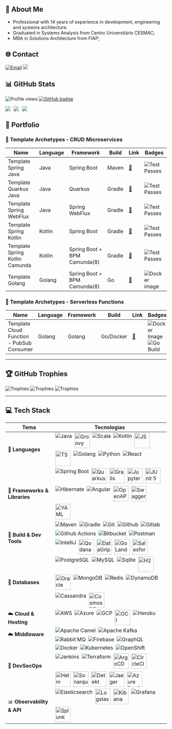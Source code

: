 ##  💫 About Me

- Professional with 14 years of experience in development, engineering and systems architecture.
- Graduated in Systems Analysis from Centro Universitário CESMAC;
- MBA in Solutions Architecture from FIAP;

## 🌐 Contact
[![Email](https://img.shields.io/badge/Gmail-renatoctorres-red?style=for-the-badge&logo=gmail)](mailto:renatoctorres@gmail.com)
<a href="https://www.linkedin.com/in/renatoctorres/"><img src="https://img.shields.io/badge/linkedin-renatoctorres-%230077B5.svg?&style=for-the-badge&logo=linkedin&logoColor=white" /></a>

## 📊 GitHub Stats

![Profile views](https://komarev.com/ghpvc/?username=renatoctorres&style=for-the-badge)
<a href="https://github.com/renatoctorres?tab=followers">
<img src="https://img.shields.io/github/followers/renatoctorres?tab=followers?label=blue&logo=github&style=for-the-badge" alt="GitHub badge" />
</a>
<div style="display: flex; justify-content: left; gap: 10px; flex-wrap: wrap;">
  <img src="https://github-readme-stats.vercel.app/api/top-langs/?username=renatoctorres&theme=vision-friendly-dark&hide_border=false&include_all_commits=false&count_private=false&layout=donut&hide=html"/>
  <img src="https://github-readme-stats.vercel.app/api?username=renatoctorres&show_icons=true&theme=ambient_gradient&show=reviews,discussions_started,discussions_answered,prs_merged,prs_merged_percentage"/>
  <img src="https://github-readme-streak-stats.herokuapp.com/?user=renatoctorres&theme=vision-friendly-dark&hide_border=false"/>
</div>

##  📜 Portfolio

###  🧰 Template Archetypes - CRUD Microservices

| Name                           | Language | Framework                    | Build  | Link                                                                    | Badges                                                                                                                     |
|--------------------------------|----------|------------------------------|--------|-------------------------------------------------------------------------|----------------------------------------------------------------------------------------------------------------------------|
| Template Spring Java           | Java     | Spring Boot                  | Maven  | [🔗](https://github.com/renatoctorres/template-spring-java)             | <img src="https://github.com/renatoctorres/template-spring-java/workflows/Test/badge.svg" alt="Test Passes" />             | 
| Template Quarkus Java          | Java     | Quarkus                      | Gradle | [🔗](https://github.com/renatoctorres/template-quarkus)                 | <img src="https://github.com/renatoctorres/template-quarkus/workflows/Test/badge.svg" alt="Test Passes" />                 | 
| Template Spring WebFlux        | Java     | Spring WebFlux               | Gradle | [🔗](https://github.com/renatoctorres/template-spring-webflux)          | <img src="https://github.com/renatoctorres/template-spring-webflux/workflows/Test/badge.svg" alt="Test Passes" />          | 
| Template Spring Kotlin         | Kotlin   | Spring Boot                  | Gradle | [🔗](https://github.com/renatoctorres/template-spring-kotlin)           | <img src="https://github.com/renatoctorres/template-spring-kotlin/workflows/Test/badge.svg" alt="Test Passes" />           | 
| Template Spring Kotlin Camunda | Kotlin   | Spring Boot + BPM Camunda(8) | Gradle | [🔗](https://github.com/renatoctorres/template-spring-kotlin-camunda-8) | <img src="https://github.com/renatoctorres/template-spring-kotlin-camunda-8/workflows/Test/badge.svg" alt="Test Passes" /> |                                                                                                                 
| Template Golang                | Golang   | Spring Boot + BPM Camunda(8) | Go     | [🔗](https://github.com/renatoctorres/template-golang)                  | <img src="https://github.com/renatoctorres/template-golang/workflows/docker-image/badge.svg" alt="Docker image" />         |                                                                                                                 

###  🧰 Template Archetypes - Serverless Functions

| Name                                       | Language | Framework | Build     | Link                                                                             | Badges                                                                                                                                                                                                                                            |
|--------------------------------------------|----------|-----------|-----------|----------------------------------------------------------------------------------|---------------------------------------------------------------------------------------------------------------------------------------------------------------------------------------------------------------------------------------------------|
| Template Cloud Function - PubSub Consumer  | Golang   | Golang    | Go/Docker | [🔗](https://github.com/renatoctorres/template-go-cloudfunction-pubsub-consumer) | <img src="https://github.com/renatoctorres/template-golang/workflows/docker-image/badge.svg" alt="Docker Image" /> <img src="https://github.com/renatoctorres/template-go-cloudfunction-pubsub-consumer/workflows/Go/badge.svg" alt="Go Build" /> |                                                                                                                 



---

## 🏆 GitHub Trophies

![Trophies](https://github-trophies.vercel.app/?username=renatoctorres&theme=onestar&no-bg=false&column=2&margin-h=0&no-frame=true&rank=SECRET,SSS,SS,S)
![Trophies](https://github-profile-trophy.vercel.app/?username=renatoctorres&theme=onestar&no-bg=false&column=1&margin-h=0&no-frame=true&rank=AAA)
![Trophies](https://github-trophies.vercel.app/?username=renatoctorres&theme=onestar&no-bg=false&column=4&margin-h=0&no-frame=true&rank=AAA,AA,A,B,C)
___

## 💻 Tech Stack

| Tema                          | Tecnologias                                                                                                                                                                                                                                                                                                                                                                                                                                                                                                                                                                                                                                                                                                                                                                                                                                                                                                                                                                                                                                                                                                                                                         |
|-------------------------------|---------------------------------------------------------------------------------------------------------------------------------------------------------------------------------------------------------------------------------------------------------------------------------------------------------------------------------------------------------------------------------------------------------------------------------------------------------------------------------------------------------------------------------------------------------------------------------------------------------------------------------------------------------------------------------------------------------------------------------------------------------------------------------------------------------------------------------------------------------------------------------------------------------------------------------------------------------------------------------------------------------------------------------------------------------------------------------------------------------------------------------------------------------------------|
| 🧠 **Languages**              | <div style="display: flex; gap: 8px; flex-wrap: wrap;"> <img src="https://skillicons.dev/icons?i=java" alt="Java"/> <img src="https://icon.icepanel.io/Technology/svg/Apache-Groovy.svg" width="48" height="48" alt="Groovy"/> <img src="https://skillicons.dev/icons?i=scala" alt="Scala"/> <img src="https://skillicons.dev/icons?i=kotlin" alt="Kotlin"/> <img src="https://icon.icepanel.io/Technology/svg/JavaScript.svg" width="48" height="48" alt="JS"/> <img src="https://icon.icepanel.io/Technology/svg/TypeScript.svg" width="48" height="48" alt="TS"/> <img src="https://skillicons.dev/icons?i=golang" alt="Golang"/> <img src="https://skillicons.dev/icons?i=py" alt="Python"/> <img src="https://skillicons.dev/icons?i=react" alt="React"/> </div>                                                                                                                                                                                                                                                                                                                                                                                               |
| 🧩 **Frameworks & Libraries** | <div style="display: flex; gap: 8px; flex-wrap: wrap;"> <img src="https://skillicons.dev/icons?i=spring" alt="Spring Boot"/> <img src="https://icon.icepanel.io/Technology/svg/Quarkus.svg" width="48" height="48" alt="Quarkus"/> <img src="https://icon.icepanel.io/Technology/svg/Grails.svg" width="48" height="48" alt="Grails"/> <img src="https://icon.icepanel.io/Technology/svg/Jupyter.svg" width="48" height="48" alt="Jupyter"/> <img src="https://junit.org/junit5/assets/img/junit5-logo.png" height="48" alt="JUnit 5"/> <img src="https://skillicons.dev/icons?i=hibernate" alt="Hibernate"/> <img src="https://skillicons.dev/icons?i=angular" alt="Angular"/> <img src="https://icon.icepanel.io/Technology/svg/OpenAPI.svg" width="48" height="48" alt="OpenAPI"/> <img src="https://icon.icepanel.io/Technology/svg/Swagger.svg" width="48" height="48" alt="Swagger"/> <img src="https://icon.icepanel.io/Technology/svg/YAML.svg" width="48" height="48" alt="YAML"/> </div>                                                                                                                                                                  |
| 🧰 **Build & Dev Tools**      | <div style="display: flex; gap: 8px; flex-wrap: wrap;"> <img src="https://skillicons.dev/icons?i=maven" alt="Maven"/> <img src="https://skillicons.dev/icons?i=gradle" alt="Gradle"/> <img src="https://skillicons.dev/icons?i=git" alt="Git"/> <img src="https://skillicons.dev/icons?i=github" alt="Github"/> <img src="https://skillicons.dev/icons?i=gitlab" alt="Gitlab"/> <img src="https://skillicons.dev/icons?i=githubactions" alt="Github Actions"/> <img src="https://skillicons.dev/icons?i=bitbucket" alt="Bitbucket"/> <img src="https://skillicons.dev/icons?i=postman" alt="Postman"/> <img src="https://skillicons.dev/icons?i=idea" alt="IntelliJ"/> <img src="https://icon.icepanel.io/Technology/svg/Qodana.svg" width="48" height="48" alt="Qodana"/> <img src="https://icon.icepanel.io/Technology/svg/DataGrip.svg" width="48" height="48" alt="DataGrip"/> <img src="https://icon.icepanel.io/Technology/svg/GoLand.svg" width="48" height="48" alt="GoLand"/> <img src="https://icon.icepanel.io/Technology/svg/Salesforce.svg" width="48" height="48" alt="Salesforce"/> </div>                                                           |
| 🧮 **Databases**              | <div style="display: flex; gap: 8px; flex-wrap: wrap;"> <img src="https://skillicons.dev/icons?i=postgres" alt="PostgreSQL"/> <img src="https://skillicons.dev/icons?i=mysql" alt="MySQL"/> <img src="https://skillicons.dev/icons?i=sqlite" alt="Sqlite"/> <img src="https://dbdb.io/media/logos/h2-logo.svg" width="48" height="48" alt="H2"/> <img src="https://icon.icepanel.io/Technology/svg/Oracle.svg" width="48" height="48" alt="Oracle"/> <img src="https://skillicons.dev/icons?i=mongo" alt="MongoDB"/> <img src="https://skillicons.dev/icons?i=redis" alt="Redis"/> <img src="https://skillicons.dev/icons?i=dynamodb" alt="DynamoDB"/> <img src="https://skillicons.dev/icons?i=cassandra" alt="Cassandra"/> <img src="https://icon.icepanel.io/Technology/svg/Cosmos-BD.svg" width="48" height="48" alt="CosmosDB"/> </div>                                                                                                                                                                                                                                                                                                                        |
| ☁️ **Cloud & Hosting**        | <div style="display: flex; gap: 8px; flex-wrap: wrap;"> <img src="https://skillicons.dev/icons?i=aws" alt="AWS"/> <img src="https://skillicons.dev/icons?i=azure" alt="Azure"/> <img src="https://skillicons.dev/icons?i=gcp" alt="GCP"/> <img src="https://cdn.worldvectorlogo.com/logos/oracle-cloud-1.svg" width="48" height="48" alt="OCI"/> <img src="https://skillicons.dev/icons?i=heroku" alt="Heroku"/> </div>                                                                                                                                                                                                                                                                                                                                                                                                                                                                                                                                                                                                                                                                                                                                             |
| ☁️ **Middleware**             | <div style="display: flex; gap: 8px; flex-wrap: wrap;"> <img src="https://skillicons.dev/icons?i=ocaml" alt="Apache Camel"/> <img src="https://skillicons.dev/icons?i=kafka" alt="Apache Kafka"/> <img src="https://skillicons.dev/icons?i=rabbitmq" alt="Rabbit MQ"/> <img src="https://skillicons.dev/icons?i=firebase" alt="Firebase"/> <img src="https://skillicons.dev/icons?i=graphql" alt="GraphQL"/> </div>                                                                                                                                                                                                                                                                                                                                                                                                                                                                                                                                                                                                                                                                                                                                                 |
| 🔐 **DevSecOps**              | <div style="display: flex; gap: 8px; flex-wrap: wrap;"> <img src="https://skillicons.dev/icons?i=docker" alt="Docker"/> <img src="https://skillicons.dev/icons?i=kubernetes" alt="Kubernetes"/> <img src="https://skillicons.dev/icons?i=openshift" alt="OpenShift"/> <img src="https://skillicons.dev/icons?i=jenkins" alt="Jenkins"/> <img src="https://skillicons.dev/icons?i=terraform" alt="Terraform"/> <img src="https://icon.icepanel.io/Technology/svg/Argo-CD.svg" width="48" height="48" alt="ArgoCD"/> <img src="https://icon.icepanel.io/Technology/svg/CircleCI.svg" width="48" height="48" alt="CircleCI"/> <img src="https://icon.icepanel.io/Technology/svg/Helm.svg" width="48" height="48" alt="Helm"/> <img src="https://icon.icepanel.io/Technology/svg/SonarQube.svg" width="48" height="48" alt="Sonarqube"/> <img src="https://detekt.dev/img/home/detekt-logo.svg" width="48" height="48" alt="Detekt"/> <img src="https://icon.icepanel.io/Technology/svg/Jaeger-Tracing.svg" width="48" height="48" alt="Jaeger"/> <img src="https://icon.icepanel.io/Technology/svg/Azure-Devops.svg" width="48" height="48" alt="Azure DevOps"/> </div> |
| 📊 **Observability & API**    | <div style="display: flex; gap: 8px; flex-wrap: wrap;"> <img src="https://skillicons.dev/icons?i=elasticsearch" alt="Elasticsearch"/> <img src="https://icon.icepanel.io/Technology/svg/Logstash.svg" width="48" height="48" alt="Logstash"/> <img src="https://www.vectorlogo.zone/logos/elasticco_kibana/elasticco_kibana-icon.svg" width="48" height="48" alt="Kibana"/> <img src="https://skillicons.dev/icons?i=grafana" alt="Grafana"/> <img src="https://icon.icepanel.io/Technology/svg/Splunk.svg" width="48" height="48" alt="Splunk"/> </div>                                                                                                                                                                                                                                                                                                                                                                                                                                                                                                                                                                                                            |

